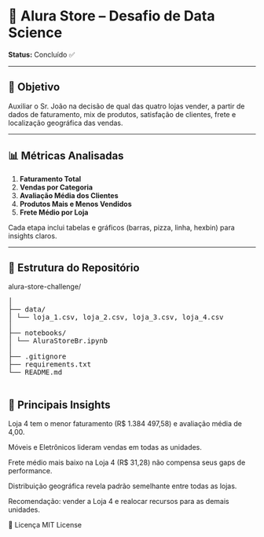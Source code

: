 # 🚀 Alura Store – Desafio de Data Science

**Status:** Concluído ✅

---

## 🎯 Objetivo

Auxiliar o Sr. João na decisão de qual das quatro lojas vender, a partir de dados de faturamento, mix de produtos, satisfação de clientes, frete e localização geográfica das vendas.

---

## 📊 Métricas Analisadas

1. **Faturamento Total**  
2. **Vendas por Categoria**  
3. **Avaliação Média dos Clientes**  
4. **Produtos Mais e Menos Vendidos**  
5. **Frete Médio por Loja**  

Cada etapa inclui tabelas e gráficos (barras, pizza, linha, hexbin) para insights claros.

---

## 📁 Estrutura do Repositório

alura-store-challenge/
<pre>
│
├── data/
│ └── loja_1.csv, loja_2.csv, loja_3.csv, loja_4.csv
│
├── notebooks/
│ └── AluraStoreBr.ipynb
│
├── .gitignore
├── requirements.txt
└── README.md
 </pre>


## 🚀 Principais Insights
Loja 4 tem o menor faturamento (R$ 1.384 497,58) e avaliação média de 4,00.

Móveis e Eletrônicos lideram vendas em todas as unidades.

Frete médio mais baixo na Loja 4 (R$ 31,28) não compensa seus gaps de performance.

Distribuição geográfica revela padrão semelhante entre todas as lojas.

Recomendação: vender a Loja 4 e realocar recursos para as demais unidades.

📄 Licença
MIT License
